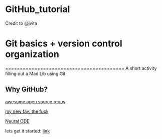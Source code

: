 # GitHub_tutorial 

Credit to @jvita

# Git basics + version control organization
=========================================
A short activity filling out a Mad Lib using Git


## Why GitHub?


[awesome open source repos](https://github.com/topics/awesome)

[my new fav: the fuck](https://github.com/nvbn/thefuck)

[Neural ODE](https://github.com/rtqichen/torchdiffeq)

lets get it started: [link](https://github.com/thehackerwithin/illinois/blob/master/git2.md)








